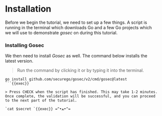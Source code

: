 # Installation

Before we begin the tutorial, we need to set up a few things. A script is running in the terminal which downloads Go and a few Go projects which we will use to demonstrate *gosec* on during this tutorial.

### Installing Gosec

We then need to install *Gosec* as well. The command below installs the latest version.

> Run the command by clicking it or by typing it into the terminal.

```
go install github.com/securego/gosec/v2/cmd/gosec@latest
```{{exec}}

> Press CHECK when the script has finished. This may take 1-2 minutes. Once complete, the validation will be successful, and you can proceed to the next part of the tutorial.

`cat $secret `{{exec}} =^•ﻌ•^=
